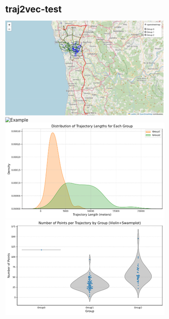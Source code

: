 # traj2vec-test
![Example](images/s1.png)
![Example](images/s2.png)
![Example](images/Figure_2.png)
![Example](images/Figure_3.png)
